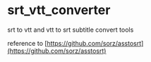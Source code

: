 # srt_vtt_converter
srt to vtt and vtt to srt subtitle convert tools

reference to [https://github.com/sorz/asstosrt](https://github.com/sorz/asstosrt)
